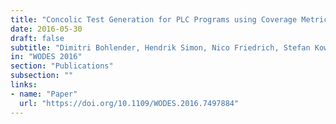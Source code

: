```yaml
---
title: "Concolic Test Generation for PLC Programs using Coverage Metrics"
date: 2016-05-30
draft: false
subtitle: "Dimitri Bohlender, Hendrik Simon, Nico Friedrich, Stefan Kowalewski, Stefan Hauck-Stattelmann"
in: "WODES 2016"
section: "Publications"
subsection: ""
links:
- name: "Paper"
  url: "https://doi.org/10.1109/WODES.2016.7497884"
---
```

